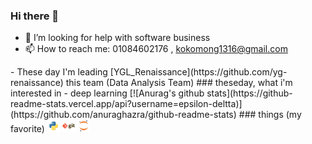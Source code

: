 ### Hi there 👋
- 🤔 I’m looking for help with software business
- 📫 How to reach me: 01084602176 , kokomong1316@gmail.com

<!--
- 🔭 I’m currently working on ...
- 🌱 I’m currently learning ml
- 👯 I’m looking to collaborate on ...
- 🤔 I’m looking for help with software business
- 💬 Ask me about ...
- 📫 How to reach me: 01084602176 , kokomong1316@gmail.com
- 😄 Pronouns: ...
- ⚡ Fun fact: ...
--!>
- These day I'm leading [YGL_Renaissance](https://github.com/yg-renaissance) this team (Data Analysis Team)

### theseday, what i'm interested in
- deep learning 

 [![Anurag's github stats](https://github-readme-stats.vercel.app/api?username=epsilon-deltta)](https://github.com/anuraghazra/github-readme-stats)
### things (my favorite)
<code><img title="Python" height="20" src="https://raw.githubusercontent.com/github/explore/80688e429a7d4ef2fca1e82350fe8e3517d3494d/topics/python/python.png"></code>
<code><img title="Git and Github" height="20" src="https://raw.githubusercontent.com/github/explore/80688e429a7d4ef2fca1e82350fe8e3517d3494d/topics/git/git.png"></code>
<code><img title="Jupyter Notebooks and Lab" height="20" src="https://raw.githubusercontent.com/github/explore/80688e429a7d4ef2fca1e82350fe8e3517d3494d/topics/jupyter-notebook/jupyter-notebook.png"></code>


<!--
#### what i experienced
<code><img title="SQL" height="20" src="https://image.flaticon.com/icons/svg/29/29594.svg"></code>
![Tech Blog Badge](http://img.shields.io/badge/-java-black?style=flat-square&logo=java)
![Tech Blog Badge](http://img.shields.io/badge/-mysql-black?style=flat-square&logo=mysql)
![Tech Blog Badge](http://img.shields.io/badge/-postgresql-black?style=flat-square&logo=postgresql)
![Tech Blog Badge](http://img.shields.io/badge/-android-black?style=flat-square&logo=android)
![Tech Blog Badge](http://img.shields.io/badge/-npm-black?style=flat-square&logo=npm)
![Tech Blog Badge](http://img.shields.io/badge/-win32-black?style=flat-square&logo=win32)
![linux](http://img.shields.io/badge/-win32-black?style=flat-square&logo=linux)
--!>
